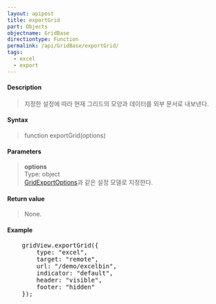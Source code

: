 ```yaml
---
layout: apipost
title: exportGrid
part: Objects
objectname: GridBase
directiontype: Function
permalink: /api/GridBase/exportGrid/
tags:
  - excel
  - export
---
```



#### Description

> 지정한 설정에 따라 현재 그리드의 모양과 데이터를 외부 문서로 내보낸다.  

#### Syntax

> function exportGrid(options)  

#### Parameters

> **options**  
> Type: object  
> [GridExportOptions](/api/types/GridExportOptions/)과 같은 설정 모델로 지정한다.  

#### Return value

> None.

#### Example

<pre class="prettyprint">
    gridView.exportGrid({
        type: "excel",
        target: "remote",
        url: "/demo/excelbin",
        indicator: "default",
        header: "visible",
        footer: "hidden"
    });
</pre>

